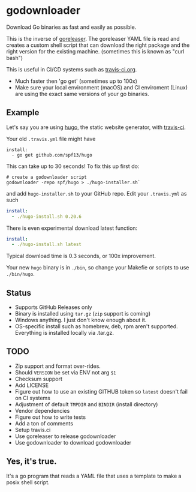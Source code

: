 # godownloader
Download Go binaries as fast and easily as possible.

This is the inverse of [goreleaser](https://github.com/goreleaser/goreleaser).  The goreleaser YAML file is read and creates a custom shell script that can download the right package and the right version for the existing machine.  (sometimes this is known as "curl bash")

This is useful in CI/CD systems such as [travis-ci.org](https://travis-ci.org).

* Much faster then 'go get' (sometimes up to 100x)
* Make sure your local environment (macOS) and CI enviroment (Linux) are using the exact same versions of your go binaries.

## Example

Let's say you are using [hugo](https://gohugo.io), the static website generator, with [travis-ci](https://travis-ci.org).

Your old `.travis.yml` file might have 

```
install:
  - go get github.com/spf13/hugo
```

This can take up to 30 seconds!  To fix this up first do:

```
# create a godownloader script
godownloader -repo spf/hugo > ./hugo-installer.sh`
```

and add `hugo-installer.sh` to your GitHub repo.  Edit your `.travis.yml` as such

```yaml
install:
  - ./hugo-install.sh 0.20.6
```

There is even experimental download latest function:

```yaml
install:
  - ./hugo-install.sh latest
```

Typical download time is 0.3 seconds, or 100x improvement.

Your new `hugo` binary is in `./bin`, so change your Makefie or scripts to use `./bin/hugo`. 

## Status

* Supports GitHub Releases only
* Binary is installed using `tar.gz` (`zip` support is coming)
* Windows anything.  I just don't know enough about it.
* OS-specific install such as homebrew, deb, rpm aren't supported.  Everything is installed locally via .tar.gz.

## TODO

* Zip support and format over-rides.
* Should `VERSION` be set via ENV not arg `$1`
* Checksum support
* Add LICENSE
* Figure out how to use an existing GITHUB token so `latest` doesn't fail on CI systems
* Adjustment of default `TMPDIR` and `BINDIR` (install directory)
* Vendor dependencies
* Figure out how to write tests
* Add a ton of comments
* Setup travis.ci
* Use goreleaser to release godownloader
* Use godownloader to download godownloader

## Yes, it's true.

It's a go program that reads a YAML file that uses a template to make a posix shell script.

